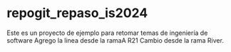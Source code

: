 # repogit_repaso_is2024
Este es un proyecto de ejemplo para retomar temas de ingeniería de software
Agrego la linea desde la ramaA
R21
Cambio desde la rama River.
